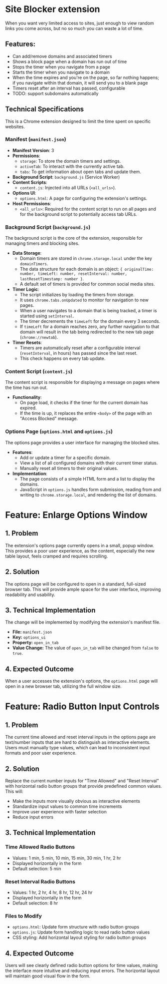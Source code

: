 # Site Blocker extension

When you want very limited access to sites, just enough to view random links you come across, but no so much you can waste a lot of time.

## Features:
* Can add/remove domains and associated timers
* Shows a block page when a domain has run out of time
* Stops the timer when you navigate from a page
* Starts the timer when you navigate to a domain
* When the time expires and you're on the page, so far nothing happens; if you navigate within that domain, it will send you to a blank page
* Timers reset after an interval has passed, configurable
* TODO: support subdomains automatically

## Technical Specifications

This is a Chrome extension designed to limit the time spent on specific websites.

### Manifest (`manifest.json`)

*   **Manifest Version**: 3
*   **Permissions**:
    *   `storage`: To store the domain timers and settings.
    *   `activeTab`: To interact with the currently active tab.
    *   `tabs`: To get information about open tabs and update them.
*   **Background Script**: `background.js` (Service Worker)
*   **Content Scripts**:
    *   `content.js`: Injected into all URLs (`<all_urls>`).
*   **Options UI**:
    *   `options.html`: A page for configuring the extension's settings.
*   **Host Permissions**:
    *   `<all_urls>`: Required for the content script to run on all pages and for the background script to potentially access tab URLs.

### Background Script (`background.js`)

The background script is the core of the extension, responsible for managing timers and blocking sites.

*   **Data Storage**:
    *   Domain timers are stored in `chrome.storage.local` under the key `domainTimers`.
    *   The data structure for each domain is an object: `{ originalTime: number, timeLeft: number, resetInterval: number, lastResetTimestamp: number }`.
    *   A default set of timers is provided for common social media sites.
*   **Timer Logic**:
    *   The script initializes by loading the timers from storage.
    *   It uses `chrome.tabs.onUpdated` to monitor for navigation to new pages.
    *   When a user navigates to a domain that is being tracked, a timer is started using `setInterval`.
    *   The timer decrements the `timeLeft` for the domain every 3 seconds.
    *   If `timeLeft` for a domain reaches zero, any further navigation to that domain will result in the tab being redirected to the new tab page (`chrome://newtab`).
*   **Timer Resets**:
    *   Timers are automatically reset after a configurable interval (`resetInterval`, in hours) has passed since the last reset.
    *   This check happens on every tab update.

### Content Script (`content.js`)

The content script is responsible for displaying a message on pages where the time has run out.

*   **Functionality**:
    *   On page load, it checks if the timer for the current domain has expired.
    *   If the time is up, it replaces the entire `<body>` of the page with an "Access Blocked" message.

### Options Page (`options.html` and `options.js`)

The options page provides a user interface for managing the blocked sites.

*   **Features**:
    *   Add or update a timer for a specific domain.
    *   View a list of all configured domains with their current timer status.
    *   Manually reset all timers to their original values.
*   **Implementation**:
    *   The page consists of a simple HTML form and a list to display the domains.
    *   JavaScript in `options.js` handles form submission, reading from and writing to `chrome.storage.local`, and rendering the list of domains.

# Feature: Enlarge Options Window

## 1. Problem

The extension's options page currently opens in a small, popup window. This provides a poor user experience, as the content, especially the new table layout, feels cramped and requires scrolling.

## 2. Solution

The options page will be configured to open in a standard, full-sized browser tab. This will provide ample space for the user interface, improving readability and usability.

## 3. Technical Implementation

The change will be implemented by modifying the extension's manifest file.

*   **File:** `manifest.json`
*   **Key:** `options_ui`
*   **Property:** `open_in_tab`
*   **Value Change:** The value of `open_in_tab` will be changed from `false` to `true`.

## 4. Expected Outcome

When a user accesses the extension's options, the `options.html` page will open in a new browser tab, utilizing the full window size.

# Feature: Radio Button Input Controls

## 1. Problem

The current time allowed and reset interval inputs in the options page are text/number inputs that are hard to distinguish as interactive elements. Users must manually type values, which can lead to inconsistent input formats and poor user experience.

## 2. Solution

Replace the current number inputs for "Time Allowed" and "Reset Interval" with horizontal radio button groups that provide predefined common values. This will:
- Make the inputs more visually obvious as interactive elements
- Standardize input values to common time increments
- Improve user experience with faster selection
- Reduce input errors

## 3. Technical Implementation

### Time Allowed Radio Buttons
- Values: 1 min, 5 min, 10 min, 15 min, 30 min, 1 hr, 2 hr
- Displayed horizontally in the form
- Default selection: 5 min

### Reset Interval Radio Buttons  
- Values: 1 hr, 2 hr, 4 hr, 8 hr, 12 hr, 24 hr
- Displayed horizontally in the form
- Default selection: 8 hr

### Files to Modify
- `options.html`: Update form structure with radio button groups
- `options.js`: Update form handling logic to read radio button values
- CSS styling: Add horizontal layout styling for radio button groups

## 4. Expected Outcome

Users will see clearly defined radio button options for time values, making the interface more intuitive and reducing input errors. The horizontal layout will maintain good visual flow in the form.